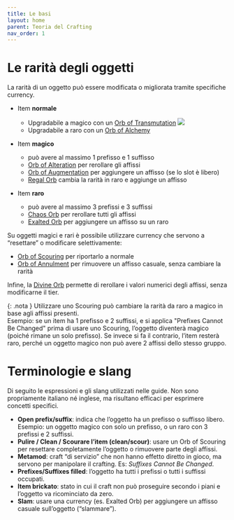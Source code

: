 ```yaml
---
title: Le basi
layout: home
parent: Teoria del Crafting
nav_order: 1
---
```


# **Le rarità degli oggetti**

La rarità di un oggetto può essere modificata o migliorata tramite specifiche currency.

- Item **normale**
    - Upgradabile a magico con un [Orb of Transmutation](https://www.poewiki.net/wiki/Orb_of_Transmutation) <img src="https://www.poewiki.net/images/6/67/Orb_of_Transmutation_inventory_icon.png">
    - Upgradabile a raro con un [Orb of Alchemy](https://www.poewiki.net/wiki/Orb_of_Alchemy)

- Item **magico**
    - può avere al massimo 1 prefisso e 1 suffisso
    - [Orb of Alteration](https://www.poewiki.net/wiki/Orb_of_Alteration) per rerollare gli affissi 
    - [Orb of Augmentation](https://www.poewiki.net/wiki/Orb_of_Augmentation) per aggiungere un affisso (se lo slot è libero)
    - [Regal Orb](https://www.poewiki.net/wiki/Regal_Orb) cambia la rarità in raro e aggiunge un affisso

- Item **raro**
    - può avere al massimo 3 prefissi e 3 suffissi
    - [Chaos Orb](https://www.poewiki.net/wiki/Chaos_Orb) per rerollare tutti gli affissi
    - [Exalted Orb](https://www.poewiki.net/wiki/Exalted_Orb) per aggiungere un affisso su un raro

Su oggetti magici e rari è possibile utilizzare currency che servono a “resettare” o modificare selettivamente:

- [Orb of Scouring](https://www.poewiki.net/wiki/Orb_of_Scouring) per riportarlo a normale
- [Orb of Annulment](https://www.poewiki.net/wiki/Orb_of_Annulment) per rimuovere un affisso casuale, senza cambiare la rarità

Infine, la [Divine Orb](https://www.poewiki.net/wiki/Divine_Orb) permette di rerollare i valori numerici degli affissi, senza modificarne il tier.

{: .nota }
Utilizzare uno Scouring può cambiare la rarità da raro a magico in base agli affissi presenti.  
Esempio: se un item ha 1 prefisso e 2 suffissi, e si applica "Prefixes Cannot Be Changed" prima di usare uno Scouring, l’oggetto diventerà magico (poiché rimane un solo prefisso). Se invece si fa il contrario, l’item resterà raro, perché un oggetto magico non può avere 2 affissi dello stesso gruppo.

# **Terminologie e slang**

Di seguito le espressioni e gli slang utilizzati nelle guide. Non sono propriamente italiano né inglese, ma risultano efficaci per esprimere concetti specifici.

- **Open prefix/suffix**: indica che l’oggetto ha un prefisso o suffisso libero. Esempio: un oggetto magico con solo un prefisso, o un raro con 3 prefissi e 2 suffissi.
- **Pulire / Clean / Scourare l’item (clean/scour)**: usare un Orb of Scouring per resettare completamente l’oggetto o rimuovere parte degli affissi.
- **Metamod**: craft “di servizio” che non hanno effetto diretto in gioco, ma servono per manipolare il crafting. Es: *Suffixes Cannot Be Changed*.
- **Prefixes/Suffixes filled**: l’oggetto ha tutti i prefissi o tutti i suffissi occupati.
- **Item brickato**: stato in cui il craft non può proseguire secondo i piani e l’oggetto va ricominciato da zero.
- **Slam**: usare una currency (es. Exalted Orb) per aggiungere un affisso casuale sull’oggetto (“slammare”).


